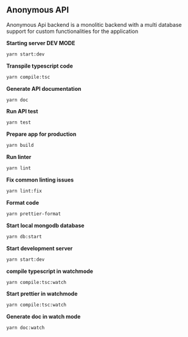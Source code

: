 ## Anonymous API

Anonymous Api backend is a monolitic backend with a multi database support for custom functionalities for the application

**Starting server DEV MODE**

```bash
yarn start:dev
```

**Transpile typescript code**

```bash
yarn compile:tsc
```

**Generate API documentation**

```bash
yarn doc
```

**Run API test**

```bash
yarn test
```

**Prepare app for production**

```bash
yarn build
```

**Run linter**

```bash
yarn lint
```

**Fix common linting issues**

```bash
yarn lint:fix
```

**Format code**

```bash
yarn prettier-format
```

**Start local mongodb database**

```bash
yarn db:start
```

**Start development server**

```bash
yarn start:dev
```

**compile typescript in watchmode**

```bash
yarn compile:tsc:watch
```

**Start prettier in watchmode**

```bash
yarn compile:tsc:watch
```

**Generate doc in watch mode**

```bash
yarn doc:watch
```
